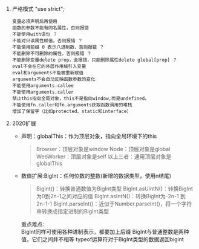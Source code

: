 1. 严格模式 "use strict";
   
       变量必须声明后再使用
       函数的参数不能有同名属性，否则报错
       不能使用with语句 ？
       不能对只读属性赋值，否则报错 ？
       不能使用前缀 0 表示八进制数，否则报错 ？
       不能删除不可删除的属性，否则报错 ？
       不能删除变量delete prop，会报错，只能删除属性delete global[prop] ？
       eval不会在它的外层作用域引入变量
       eval和arguments不能被重新赋值
       arguments不会自动反映函数参数的变化
       不能使用arguments.callee
       不能使用arguments.caller
       禁止this指向全局对象，this不是指向window,而是undefined。
       不能使用fn.caller和fn.arguments获取函数调用的堆栈
       增加了保留字（比如protected、static和interface）
2. 2020扩展
   - 声明：globalThis：作为顶层对象，指向全局环境下的this
     >Browser：顶层对象是window
     Node：顶层对象是global
     WebWorker：顶层对象是self
     以上三者：通用顶层对象是globalThis

   - 数值扩展:BigInt：任何位数的整数(新增的数据类型，使用n结尾)
       >BigInt()：转换普通数值为BigInt类型
       BigInt.asUintN()：转换BigInt为0到2n-1之间对应的值
       BigInt.asIntN()：转换BigInt为-2n-1 到2n-1-1
       BigInt.parseInt()：近似于Number.parseInt()，将一个字符串转换成指定进制的BigInt类型
       
       重点难点:  
       BigInt同样可使用各种进制表示，都要加上后缀
       BigInt与普通整数是两种值，它们之间并不相等
       typeof运算符对于BigInt类型的数据返回bigint


